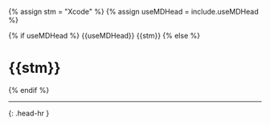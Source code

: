 <!-- _includes/docs/env/xcode/ -->

<!-- USE CASE -->
<!-- 1. include docs/env/xcode/title.md -->
<!-- 2. include docs/env/xcode/title.md useMDHead="###" -->

{% assign stm = "Xcode" %}
{% assign useMDHead = include.useMDHead %}

{% if useMDHead %}
{{useMDHead}} {{stm}}
{% else %}
<h1>{{stm}}</h1>
{% endif %}
<hr>{: .head-hr }
